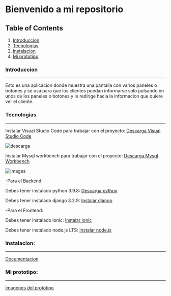 # Bienvenido a mi repositorio

## Table of Contents
1. [Introduccion](#introduccion)
2. [Tecnologias](#tecnologias)
3. [Instalacion](#instalacion)
4. [Mi prototipo](#mi-prototipo)

### Introduccion
*** 
Esto es una aplicacion donde muestra una pantalla con varios paneles o botones y se usa para que los clientes puedan informarse solo pulsando en unos de los paneles o botones y le redirige hacia la informacion que quiere ver el cliente.

### Tecnologias
***

Instalar Visual Studio Code para trabajar con el proyecto:
[Descarga Visual Studio Code](https://code.visualstudio.com/)

![descarga](https://user-images.githubusercontent.com/77674793/145463880-48d10bce-eddf-4c51-bca1-a900723fc961.jpg)

Instalar Mysql workbench para trabajar con el proyecto:
[Descarga Mysql Workbench](https://dev.mysql.com/downloads/workbench/)

![images](https://user-images.githubusercontent.com/77674793/145463683-4fa24076-ef62-45a2-80e5-bd4356c01909.jpg)

-Para el Backend:

Debes tener instalado python 3.9.8: 
[Descarga python](https://www.python.org/downloads/windows/)

Debes tener instalado django 3.2.9: 
[Instalar django](https://docs.djangoproject.com/en/3.2/topics/install/)

-Para el Frontend:

Debes tener instalado ionic: 
[Instalar ionic](https://ionicframework.com/docs/intro/cli)

Debes tener instalado node.js LTS:
[Instalar node.js](https://nodejs.org/en/)

### Instalacion:
***
[Documentacion](https://github.com/shengdong99/Proyecto_django_ionic/blob/master/Documentacion.md)

### **Mi prototipo:**
***

[Imagenes del prototipo](https://github.com/shengdong99/Proyecto_django_ionic/blob/master/image.md)





















